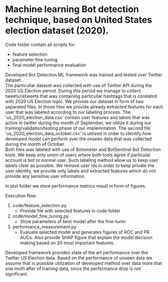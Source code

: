# Machine learning Bot detection technique, based on United States election dataset (2020).

Code folder contain all scripts for:
- feature selection 
- parameter fine tuning
- final model performance evaluation

Developed Bot Detection ML framework was trained and tested over Twitter dataset.\
The particullar dataset was collected with use of Twitter API during the 2020 US Election period. During this period we manage to collect tweets/retweets that was containing particullar hashtags that is corelated with 2020 US Election topic.
We provide our dataset in form of two separated files. In those files we provide already extracted features for each user that was labeled according to our labeling process.
The 'us_2020_election_data.csv' contain user features and labels that was active in twitter during the month of September, we utilize it during our training/validation/testing phase of our implemntation. The second file 'us_2020_election_data_october.csv' is utilized in order to identify how developed model can perform over the onseen data that was collected during the month of October.\
Both files was labeled with use of Botometer and BotSentinel Bot Detection tools. We keep only union of users where both tools agree if particular account is bot or normal user. Such labeling method allow us to keep user labels cleer as possible.
We remove user ids in order to keep private the user identity, we provide only labels and extracted features which do not provide any sensitive user information.

In plot folder we store performance metrics result in form of figures. 


Execution flow:
1. code/feature_selection.py
   - Provide file with selected features in code folder
2. code/model_fine_tuning.py
   - Store parameters of best model after the fine-tunin
3. performance_measurement.py
   - Evaluate selected model and generates figures of ROC and PR AUCs. Also provide SHAP figure that explain the model decision making based on 20 most important features.

Developed framework provides state of the art performance over the Twitter US Election data. Based on the performance of unseen data we assume that is possible utilization of developed method over data more that one moth after of training data, since the performance drop is not significant.


 
